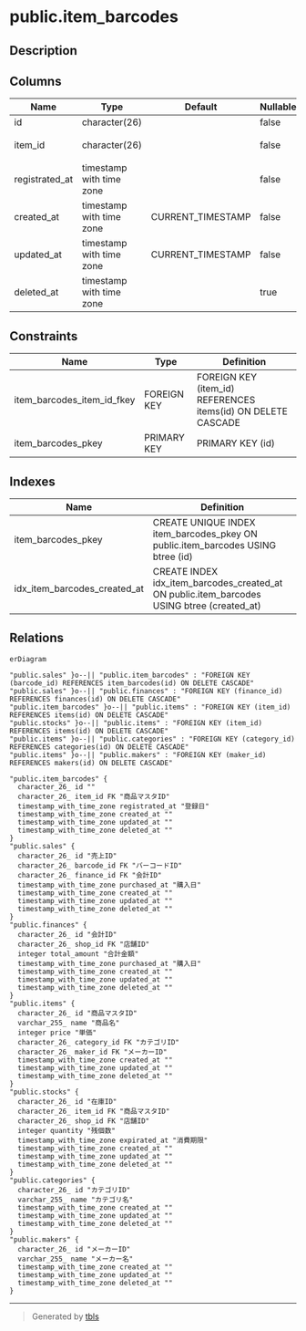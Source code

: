 # public.item_barcodes

## Description

## Columns

| Name           | Type                     | Default           | Nullable | Children                        | Parents                         | Comment      |
| -------------- | ------------------------ | ----------------- | -------- | ------------------------------- | ------------------------------- | ------------ |
| id             | character(26)            |                   | false    | [public.sales](public.sales.md) |                                 |              |
| item_id        | character(26)            |                   | false    |                                 | [public.items](public.items.md) | 商品マスタID      |
| registrated_at | timestamp with time zone |                   | false    |                                 |                                 | 登録日          |
| created_at     | timestamp with time zone | CURRENT_TIMESTAMP | false    |                                 |                                 |              |
| updated_at     | timestamp with time zone | CURRENT_TIMESTAMP | false    |                                 |                                 |              |
| deleted_at     | timestamp with time zone |                   | true     |                                 |                                 |              |

## Constraints

| Name                       | Type        | Definition                                                   |
| -------------------------- | ----------- | ------------------------------------------------------------ |
| item_barcodes_item_id_fkey | FOREIGN KEY | FOREIGN KEY (item_id) REFERENCES items(id) ON DELETE CASCADE |
| item_barcodes_pkey         | PRIMARY KEY | PRIMARY KEY (id)                                             |

## Indexes

| Name                         | Definition                                                                                 |
| ---------------------------- | ------------------------------------------------------------------------------------------ |
| item_barcodes_pkey           | CREATE UNIQUE INDEX item_barcodes_pkey ON public.item_barcodes USING btree (id)            |
| idx_item_barcodes_created_at | CREATE INDEX idx_item_barcodes_created_at ON public.item_barcodes USING btree (created_at) |

## Relations

```mermaid
erDiagram

"public.sales" }o--|| "public.item_barcodes" : "FOREIGN KEY (barcode_id) REFERENCES item_barcodes(id) ON DELETE CASCADE"
"public.sales" }o--|| "public.finances" : "FOREIGN KEY (finance_id) REFERENCES finances(id) ON DELETE CASCADE"
"public.item_barcodes" }o--|| "public.items" : "FOREIGN KEY (item_id) REFERENCES items(id) ON DELETE CASCADE"
"public.stocks" }o--|| "public.items" : "FOREIGN KEY (item_id) REFERENCES items(id) ON DELETE CASCADE"
"public.items" }o--|| "public.categories" : "FOREIGN KEY (category_id) REFERENCES categories(id) ON DELETE CASCADE"
"public.items" }o--|| "public.makers" : "FOREIGN KEY (maker_id) REFERENCES makers(id) ON DELETE CASCADE"

"public.item_barcodes" {
  character_26_ id ""
  character_26_ item_id FK "商品マスタID"
  timestamp_with_time_zone registrated_at "登録日"
  timestamp_with_time_zone created_at ""
  timestamp_with_time_zone updated_at ""
  timestamp_with_time_zone deleted_at ""
}
"public.sales" {
  character_26_ id "売上ID"
  character_26_ barcode_id FK "バーコードID"
  character_26_ finance_id FK "会計ID"
  timestamp_with_time_zone purchased_at "購入日"
  timestamp_with_time_zone created_at ""
  timestamp_with_time_zone updated_at ""
  timestamp_with_time_zone deleted_at ""
}
"public.finances" {
  character_26_ id "会計ID"
  character_26_ shop_id FK "店舗ID"
  integer total_amount "合計金額"
  timestamp_with_time_zone purchased_at "購入日"
  timestamp_with_time_zone created_at ""
  timestamp_with_time_zone updated_at ""
  timestamp_with_time_zone deleted_at ""
}
"public.items" {
  character_26_ id "商品マスタID"
  varchar_255_ name "商品名"
  integer price "単価"
  character_26_ category_id FK "カテゴリID"
  character_26_ maker_id FK "メーカーID"
  timestamp_with_time_zone created_at ""
  timestamp_with_time_zone updated_at ""
  timestamp_with_time_zone deleted_at ""
}
"public.stocks" {
  character_26_ id "在庫ID"
  character_26_ item_id FK "商品マスタID"
  character_26_ shop_id FK "店舗ID"
  integer quantity "残個数"
  timestamp_with_time_zone expirated_at "消費期限"
  timestamp_with_time_zone created_at ""
  timestamp_with_time_zone updated_at ""
  timestamp_with_time_zone deleted_at ""
}
"public.categories" {
  character_26_ id "カテゴリID"
  varchar_255_ name "カテゴリ名"
  timestamp_with_time_zone created_at ""
  timestamp_with_time_zone updated_at ""
  timestamp_with_time_zone deleted_at ""
}
"public.makers" {
  character_26_ id "メーカーID"
  varchar_255_ name "メーカー名"
  timestamp_with_time_zone created_at ""
  timestamp_with_time_zone updated_at ""
  timestamp_with_time_zone deleted_at ""
}
```

---

> Generated by [tbls](https://github.com/k1LoW/tbls)
